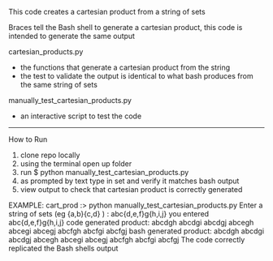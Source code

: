 This code creates a cartesian product from a string of sets

Braces tell the Bash shell to generate a cartesian product, this code is intended to generate the same output

cartesian_products.py
 - the functions that generate a cartesian product from the string
 - the test to validate the output is identical to what bash produces from the same string of sets

manually_test_cartesian_products.py
 - an interactive script to test the code


 ****************************************************************************************************************


 How to Run

 1) clone repo locally
 2) using the terminal open up folder
 3) run 
      $ python manually_test_cartesian_products.py
 4) as prompted by text type in set and verify it matches bash output 
 5) view output to check that cartesian product is correctly generated



 EXAMPLE:
    cart_prod :> python manually_test_cartesian_products.py 
    Enter a string of sets (eg {a,b}{c,d} ) : abc{d,e,f}g{h,i,j}
    you entered abc{d,e,f}g{h,i,j}
    code generated product: abcdgh abcdgi abcdgj abcegh abcegi abcegj abcfgh abcfgi abcfgj
    bash generated product: abcdgh abcdgi abcdgj abcegh abcegi abcegj abcfgh abcfgi abcfgj
    The code correctly replicated the Bash shells output
